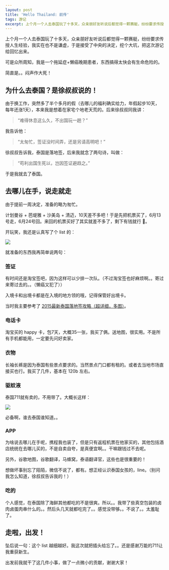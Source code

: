 ```yaml
---
layout: post
title: 'Hello Thailand: 前传'
tags: 游记
excerpt: 上个月一个人去泰国玩了十多天，众亲朋好友听说后都觉得一颗赛艇，纷纷要求传授人生经验，我实在也不是谦虚，于是接受了中央的决定，挖个大坑，把这次游记给回忆出来。
---
```


上个月一个人去泰国玩了十多天，众亲朋好友听说后都觉得一颗赛艇，纷纷要求传授人生经验，我实在也不是谦虚，于是接受了中央的决定，挖个大坑，把这次游记给回忆出来。

可是众所周知，我是一个拖延症+懒癌晚期患者，东西搞得太快会有生命危险的。

简直是。。闷声作大死！

## 为什么去泰国？是徐叔叔说的！

由于换工作，突然多了半个多月的假（去哪儿的福利确实给力，年假起步10天，每年还涨1天），本来我是想着在家宅个地老天荒的。后来徐叔叔同我讲：

> “难得休息这么久，不出国玩一趟？”

我告诉他：

> “太匆忙，签证没时间弄，还是另请高明吧！”

徐叔叔告诉我，泰国是落地签，后来我就念了两句诗，叫做：

> “苟利出国生死以，岂因签证避趋之。”

于是我就去了泰国。

## 去哪儿在手，说走就走

由于提前一周决定，准备的略为匆忙。

计划曼谷 + 芭堤雅 + 沙美岛 + 清迈，10天差不多吧！于是先把机票买了，6月13号走，6月24号回。来回的机票买好了其实就差不多了，剩下有钱就行 🌚。

开玩笑，我还是认真写了个 list 的：

![](http://o9whvdaz2.bkt.clouddn.com/2016-07-06-001.jpg)

就准备的东西我再简单说两句：

### 签证

有时间还是淘宝签吧，因为这样可以少排一次队。（不过淘宝签也好麻烦啊。。寄过来寄过去的。。（懒癌又犯了））

入境卡和出境卡都是在入境的地方领的哦，记得保管好出境卡。

当时我主要参考了 [2015最新泰国落地签攻略（超详细，多图）](https://www.douban.com/note/516137826/)。

### 电话卡

淘宝买的 happy 卡，包7天，大概35一张，我买了俩。送地图，很实用。不是所有手机都能用，一定要先问好卖家。

### 衣物

长袖长裤是因为泰国有些景点要求的。当然景点门口都有租的。或者去当地市场直接买也行。我买了几件，基本在 120b 左右。

### 驱蚊液

泰国711就有卖的，不用带了。大概长这样：

![](http://img1.16fan.com/attachment/forum/201401/16/152325loc8i79a7bo8o9oh.jpg.thumb.jpg)

必备啊，谁去泰国谁知道。。

### APP

为啥说去哪儿在手呢，携程我也装了，但是只有返程机票在他家买的，其他包括酒店统统在去哪儿买的，不是自卖自夸，是真便宜啊。。干嘛跟钱过不去呢。

另外，谷歌地图，谷歌翻译，马蜂窝，泰语翻译官，这些也是很重要的！

想做坏事别忘了陌陌，微信不说了，都有。想正经认识泰国女孩的，line。（别问我怎么知道，徐叔叔告诉我的！）

### 吃的

个人感觉，在泰国除了海鲜其他都吃的不是很爽。所以。。我带了些真空包装的卤肉卤蛋肉串什么的。。然后头几天就都吃完了。。感觉没带够。。不说了。。太羞耻了。

## 走啦，出发！

坠后说一句：这个 list 越细越好。我这次就把插头给忘了。。还是感谢万能的711让我重获新生。

出发前我就干了这几件小事，做了一点微小的贡献，谢谢大家！


